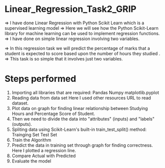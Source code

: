 # Linear_Regression_Task2_GRIP

=> I have done  Linear Regression with Python Scikit Learn which is a supervised learning model
=> Here we will see how the Python Scikit-Learn library for machine learning can be used to implement regression functions.
=> I have done on simple linear regression involving two variables.

=> In this regression task we will predict the percentage of marks that a student is expected to score based upon the number of hours they studied .
=> This task is so simple that it involves just two variables.

# Steps performed

1) Importing all libraries that are required:
        Pandas 
        Numpy
        matplotlib.pyplot
2) Reading data from data set
        Here I used other resources URL to read dataset.      
3) Plot data on graph for finding linear relationship between Studying Hours and Percentage Score of Student.
4) Then we need to divide the data into "attributes" (inputs) and "labels" (outputs). 
5) Spliting data using Scikit-Learn's built-in train_test_split() method:
        Trainging Set
        Test Set 
6) Train the Algorithm
7) Predict the data in training set through graph for finding correctness.
        Here I plotted a regression line.
8) Compare Actual with Predicted
9) Evaluate  the model
